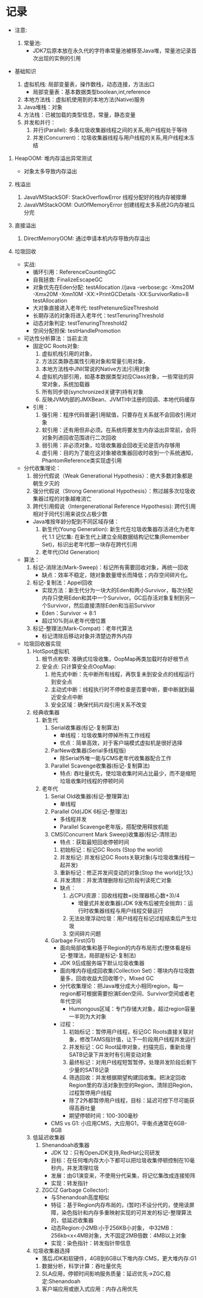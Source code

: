 # 记录
* 注意:
    1. 常量池:
        * JDK7后原本放在永久代的字符串常量池被移至Java堆，常量池记录首次出现的实例的引用

* 基础知识
    1. 虚拟机栈: 局部变量表，操作数栈，动态连接，方法出口
        * 局部变量表：基本数据类型boolean,int,reference
    2. 本地方法栈：虚拟机使用到的本地方法(Native)服务
    3. Java堆栈：对象
    4. 方法栈：已被加载的类型信息，常量，静态变量
    5. 并发和并行：
        1. 并行(Parallel): 多条垃圾收集器线程之间的关系,用户线程处于等待
        2. 并发(Concurrent)：垃圾收集器线程与用户线程的关系,用户线程未冻结

1. HeapOOM: 堆内存溢出异常测试
    * 对象太多导致内存溢出

2. 栈溢出
    1. JavaVMStackSOF: StackOverflowError 线程分配好的栈内存被撑爆
    2. JavaVMStackOOM: OutOfMemoryError 创建线程太多系统2G内存被瓜分完

3. 直接溢出
    1. DirectMemoryOOM: 通过申请本机内存导致内存溢出
    
4. 垃圾回收
    * 实战:
        * 循环引用：ReferenceCountingGC
        * 自我拯救: FinalizeEscapeGC
        * 对象优先在Eden分配: testAllocation //java  -verbose:gc -Xms20M -Xmx20M -Xmn10M -XX:+PrintGCDetails -XX:SurvivorRatio=8 testAllocation
        * 大对象直接进入老年代: testPretenureSizeThreshold
        * 长期存活的对象将进入老年代：testTenuringThreshold
        * 动态对象判定: testTenuringThreshold2
        * 空间分配担保: testHandlePromotion
    * 可达性分析算法：当前主流
        * 固定GC Roots对象: 
            1. 虚拟机栈引用的对象， 
            2. 方法区类静态属性引用对象和常量引用对象， 
            3. 本地方法栈中JNI(常说的Native方法)引用对象
            4. 虚拟机内部引用，如基本数据类型对应Class对象，一些常驻的异常对象，系统加载器
            5. 所有同步锁(synchronized关键字)持有对象
            6. 反映JVM内部的JMXBean、JVMTI中注册的回调、本地代码缓存
        * 引用：
            1. 强引用：程序代码普遍引用赋值，只要存在关系就不会回收引用对象
            2. 软引用：还有用但非必须。在系统将要发生内存溢出异常前，会将对象列进回收范围进行二次回收
            3. 弱引用：非必须对象，垃圾收集器会回收无论是否内存够用
            4. 虚引用：目的为了能在这对象被收集器回收时收到一个系统通知，PhantomReference类实现虚引用
    * 分代收集理论：
        1. 弱分代假说（Weak Generational Hypothesis）：绝大多数对象都是朝生夕灭的
        2. 强分代假说（Strong Generational Hypothesis）：熬过越多次垃圾收集器过程的对象越难消亡
        3. 跨代引用假说（Intergenerational Reference Hypothesis): 跨代引用相对于同代引用来说仅占极少数
        * Java堆按年龄分配到不同区域存储：
            1. 新生代(Young Generation): 新生代在垃圾收集器存活进化为老年代
            1.1 记忆集: 在新生代上建立全局数据结构记忆集(Remember Set)，标识出老年代那一块存在跨代引用
            2. 老年代(Old Generation)
    * 算法：
        1. 标记-消除法(Mark-Sweep)：标记所有需要回收对象，再统一回收
            * 缺点：效率不稳定，随对象数量增长而降低；内存空间碎片化。
        2. 标记-复制法：Appel回收
            * 实现方法：新生代分为一块大的Eden和两小Survivor，每次分配内存只使用Eden和其中一个Survivor。GC后存活对象复制到另一个Survivor，然后直接清除Eden和当前Survivor
            * Eden：Survivor -> 8:1
            * 超过10%则从老年代借位置
        3. 标记-整理法(Mark-Compat)：老年代算法
            * 标记清除后移动对象并清楚边界外内存
    * 垃圾回收器实现
        1. HotSpot虚拟机
            1. 根节点枚举: 准确式垃圾收集，OopMap再类加载时存好根节点
            2. 安全点: 只计算安全点OopMap:
                1. 抢先式中断：先中断所有线程，再恢复未到安全点的线程运行到安全点
                2. 主动式中断：线程执行时不停检查是否要中断，要中断就到最近安全点中断
                3. 安全区域：确保代码片段引用关系不改变 
        2. 经典收集器
            1. 新生代
                1. Serial收集器(标记-复制算法)
                    * 单线程：垃圾收集时停掉所有工作线程
                    * 优点：简单高效，对于客户端模式虚拟机是很好选择
                2. ParNew收集器(Serial多线程版)
                    * 除Serial外唯一能与CMS老年代收集器配合工作
                3. Parallel Scavenge收集器(标记-复制算法)
                    * 特点: 吞吐量优先，使垃圾收集时间占比最少，而不是缩短垃圾收集时线程的停顿时间
            2. 老年代
                1. Serial Old收集器(标记-整理算法)
                    * 单线程
                2. Parallel Old(JDK 6标记-整理法)
                    * 多线程并发
                    * Parallel Scavenge老年版，搭配使用释放机能
                3. CMS(Concurrent Mark Sweep)收集器(标记-清除法)
                    * 特点：获取最短回收停顿时间
                    1. 初始标记：标记GC Roots (Stop the world)
                    2. 并发标记: 并发标记GC Roots关联对象(与垃圾收集线程一起并发)
                    3. 重新标记：修正并发间变动的对象(Stop the world比1久)
                    4. 并发清除：并发清理删除标记阶段判读死亡对象
                    * 缺点：
                        1. 占CPU资源：回收线程数=(处理器核心数+3)/4
                            * 增量式并发收集器(JDK 9发布后被完全抛弃)：运行时收集器线程与用户线程交替运行
                        2. 无法处理浮动垃圾：用户线程在标记过程结束后产生垃圾
                        3. 空间碎片问题
                4. Garbage First(G1)
                    * 面向局部收集和基于Region的内存布局形式(整体看是标记-整理法，局部是标记-复制法)
                    * JDK 9后成服务端下默认垃圾收集器
                    * 面向堆内存组成回收集(Collection Set)：哪块内存垃圾数量多，回收收益大回收哪个，Mixed GC
                    * 分代收集理论：把Java堆分成大小相同region，每一region都可根据需要扮演Eden空间、Survivor空间或者老年代空间
                        * Humongous区域：专门存储大对象，超过region容量一半则为大对象
                    * 过程：
                        1. 初始标记：暂停用户线程，标记GC Roots直接关联对象，修改TAMS指针值，让下一阶段用户线程并发运行
                        2. 并发标记：GC Root延申对象，扫描完后，重新处理SATB记录下并发时有引用变动对象
                        3. 最终标记：对用户线程短暂暂停，处理并发阶段后剩下少量的SATB记录
                        4. 筛选回收：并发根据期望构建回收集。把决定回收Region里的存活对象到空的Region，清除旧Region，过程暂停用户线程
                        * 除了2外都暂停用户线程，目标：延迟可控下尽可能获得高吞吐量
                        * 期望停顿时间：100-300毫秒
                * CMS vs G1: 小应用CMS，大应用G1，平衡点通常在6GB-8GB
        3. 低延迟收集器
            1. Shenandoah收集器
                * JDK 12：只有OpenJDK支持,RedHat公司研发
                * 目标：在任何堆内存大小下都可以把垃圾收集停顿控制在10毫秒内，并发清理垃圾
                * 发展：由G1演变来，不使用分代采集，将记忆集改成连接矩阵
                * 实现：转发指针
            2. ZGC(Z Garbage Collector):
                * 与Shenandoah高度相似
                * 特征：基于Region内存布局的，(暂时)不设分代的，使用读屏障，染色指针和内存多重映射实现的可并发的标记-整理算法的，低延迟收集器
                * 动态Region:小2MB:小于256KB小对象， 中32MB：256kb<x<4MB对象，大不固定2MB倍数：4MB以上对象
                * 实现：染色指针：转发指针带信息
        4. 垃圾收集器选择
            * 落后JDK和软硬件，4GB到6GB以下堆内存:CMS，更大堆内存:G1
            1. 数据分析，科学计算：吞吐量优先
            2. SLA应用，停顿时间影响服务质量：延迟优先->ZGC,稳定:Shenandoah
            3. 客户端应用或嵌入式应用：内存占用优先
            
            
            
            
            
            
            
            
            
            
            
            
            
            
            
            
            
            
            